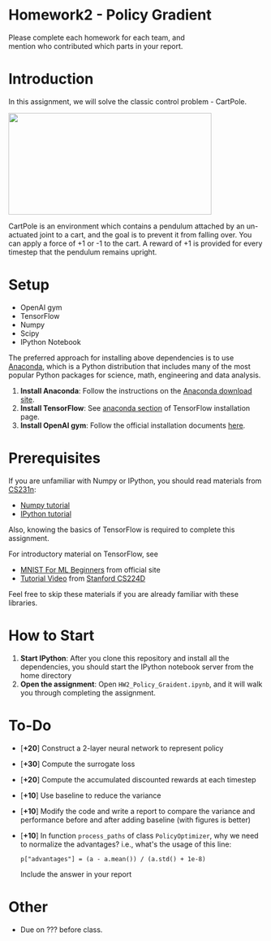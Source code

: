 # Homework2 - Policy Gradient 
Please complete each homework for each team, and <br>
mention who contributed which parts in your report.

# Introduction
In this assignment, we will solve the classic control problem - CartPole.

<img src="https://cloud.githubusercontent.com/assets/7057863/19025154/dd94466c-8946-11e6-977f-2db4ce478cf3.gif" width="400" height="200" />

CartPole is an environment which contains a pendulum attached by an un-actuated joint to a cart, 
and the goal is to prevent it from falling over. You can apply a force of +1 or -1 to the cart.
A reward of +1 is provided for every timestep that the pendulum remains upright.

# Setup
* OpenAI gym
* TensorFlow
* Numpy 
* Scipy
* IPython Notebook

The preferred approach for installing above dependencies is to use [Anaconda](https://www.continuum.io/downloads), which is a Python distribution that includes many of the most popular Python packages for science, math, engineering and data analysis.

1. **Install Anaconda**: Follow the instructions on the [Anaconda download site](https://www.continuum.io/downloads).
2. **Install TensorFlow**: See [anaconda section](https://www.tensorflow.org/versions/r0.11/get_started/os_setup.html#anaconda-installation) of TensorFlow installation page.
3. **Install OpenAI gym**: Follow the official installation documents [here](https://gym.openai.com/docs).

# Prerequisites
If you are unfamiliar with Numpy or IPython, you should read materials from [CS231n](http://cs231n.github.io/):
* [Numpy tutorial](http://cs231n.github.io/python-numpy-tutorial/)
* [IPython tutorial](http://cs231n.github.io/ipython-tutorial/) 

Also, knowing the basics of TensorFlow is required to complete this assignment.

For introductory material on TensorFlow, see
* [MNIST For ML Beginners](https://www.tensorflow.org/versions/r0.11/tutorials/mnist/beginners/index.html) from official site
* [Tutorial Video](https://www.youtube.com/watch?v=l6K-MFgIEjc&t=3334s) from [Stanford CS224D](http://cs224d.stanford.edu/syllabus.html)

Feel free to skip these materials if you are already familiar with these libraries.

# How to Start
1. **Start IPython**: After you clone this repository and install all the dependencies, you should start the IPython notebook server from the home directory
2. **Open the assignment**: Open ``HW2_Policy_Graident.ipynb``, and it will walk you through completing the assignment.

# To-Do
* [**+20**] Construct a 2-layer neural network to represent policy
* [**+30**] Compute the surrogate loss
* [**+20**] Compute the accumulated discounted rewards at each timestep
* [**+10**] Use baseline to reduce the variance
* [**+10**] Modify the code and write a report to compare the variance and performance before and after adding baseline (with figures is better)
* [**+10**] In function `process_paths` of class `PolicyOptimizer`, why we need to normalize the advantages?
  i.e., what's the usage of this line: 
  
  `p["advantages"] = (a - a.mean()) / (a.std() + 1e-8)`
  
  Include the answer in your report

# Other
* Due on ??? before class.
